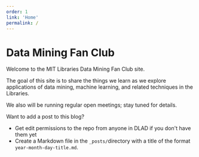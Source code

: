 ```yaml
---
order: 1
link: 'Home'
permalink: /
---
```


# Data Mining Fan Club

Welcome to the MIT Libraries Data Mining Fan Club site.

The goal of this site is to share the things we learn as we explore
applications of data mining, machine learning, and related techniques in the
Libraries.

We also will be running regular open meetings; stay tuned for details.

Want to add a post to this blog?
* Get edit permissions to the repo from anyone in DLAD if you don't have them yet
* Create a Markdown file in the `_posts/`directory with a title of the format `year-month-day-title.md`.
